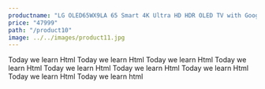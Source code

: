 ```yaml
---
productname: "LG OLED65WX9LA 65 Smart 4K Ultra HD HDR OLED TV with Google Assistant & Amazon Alexa"
price: "47999"
path: "/product10"
image: ../../images/product11.jpg
---
```

Today we learn Html Today we learn Html Today we learn Html Today we learn Html Today we learn Html Today we learn Html Today we learn Html Today we learn Html Today we learn html

